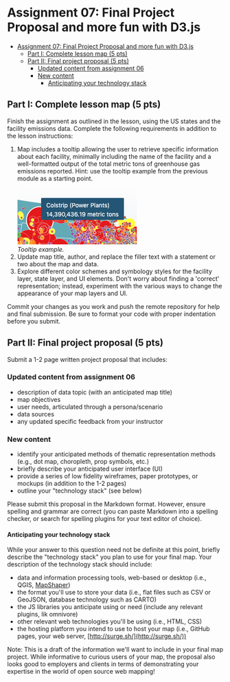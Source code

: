 # Assignment 07: Final Project Proposal and more fun with D3.js

<!-- TOC -->

- [Assignment 07: Final Project Proposal and more fun with D3.js](#assignment-07-final-project-proposal-and-more-fun-with-d3js)
    - [Part I: Complete lesson map (5 pts)](#part-i-complete-lesson-map-5-pts)
    - [Part II: Final project proposal (5 pts)](#part-ii-final-project-proposal-5-pts)
        - [Updated content from assignment 06](#updated-content-from-assignment-06)
        - [New content](#new-content)
            - [Anticipating your technology stack](#anticipating-your-technology-stack)

<!-- /TOC -->

## Part I: Complete lesson map (5 pts)

Finish the assignment as outlined in the lesson, using the US states and the facility emissions data. Complete the following requirements in addition to the lesson instructions:

1. Map includes a tooltip allowing the user to retrieve specific information about each facility, minimally including the name of the facility and a well-formatted output of the total metric tons of greenhouse gas emissions reported. Hint: use the tooltip example from the previous module as a starting point.     
![tooltip example](../graphics/tooltip.png)  
*Tooltip example.*     
2. Update map title, author, and replace the filler text with a statement or two about the map and data.
3. Explore different color schemes and symbology styles for the facility layer, state layer, and UI elements. Don't worry about finding a 'correct' representation; instead, experiment with the various ways to change the appearance of your map layers and UI. 

Commit your changes as you work and push the remote repository for help and final submission. Be sure to format your code with proper indentation before you submit.

## Part II: Final project proposal (5 pts)

Submit a 1-2 page written project proposal that includes:

### Updated content from assignment 06

* description of data topic (with an anticipated map title)
* map objectives
* user needs, articulated through a persona/scenario
* data sources
* any updated specific feedback from your instructor

### New content

* identify your anticipated methods of thematic representation methods (e.g., dot map, choropleth, prop symbols, etc.)
* briefly describe your anticipated user interface (UI)
* provide a series of low fidelity wireframes, paper prototypes, or mockups (in addition to the 1-2 pages)
* outline your "technology stack" (see below)

Please submit this proposal in the Markdown format. However, ensure spelling and grammar are correct (you can paste Markdown into a spelling checker, or search for spelling plugins for your text editor of choice).

#### Anticipating your technology stack

While your answer to this question need not be definite at this point, briefly describe the "technology stack" you plan to use for your final map. Your description of the technology stack should include:

* data and information processing tools, web-based or desktop (i.e., QGIS, [MapShaper](http://www.mapshaper.org/))
* the format you'll use to store your data (i.e., flat files such as CSV or GeoJSON, database technology such as CARTO)
* the JS libraries you anticipate using or need (include any relevant plugins, lik omnivore)
* other relevant web technologies you'll be using (i.e., HTML, CSS)
* the hosting platform you intend to use to host your map (i.e., GitHub pages, your web server, [http://surge.sh/](http://surge.sh/))

Note: This is a draft of the information we'll want to include in your final map project. While informative to curious users of your map, the proposal also looks good to employers and clients in terms of demonstrating your expertise in the world of open source web mapping!